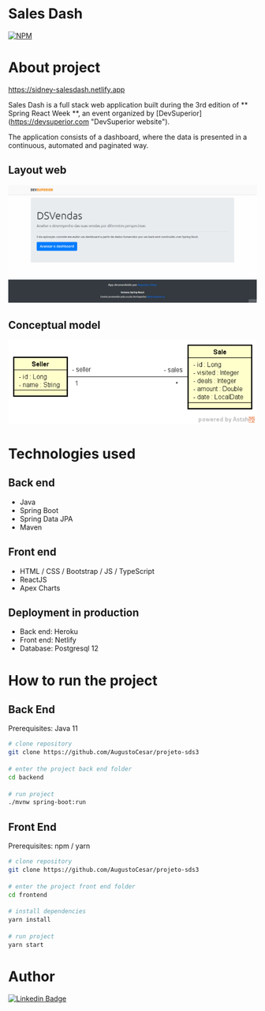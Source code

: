 # Sales Dash 
[![NPM](https://img.shields.io/npm/l/react)](https://github.com/AugustoCesar/projeto-sds3/blob/master/LICENSE) 

# About project

https://sidney-salesdash.netlify.app

Sales Dash is a full stack web application built during the 3rd edition of ** Spring React Week **, an event organized by [DevSuperior] (https://devsuperior.com "DevSuperior website").

The application consists of a dashboard, where the data is presented in a continuous, automated and paginated way.

## Layout web
![Web 1](https://github.com/AugustoCesar/assets/blob/main/sds3/desktop.gif)

## Conceptual model
![Modelo Conceitual](https://github.com/AugustoCesar/assets/blob/main/sds3/sds3-mc.png)

# Technologies used
## Back end
- Java
- Spring Boot
- Spring Data JPA
- Maven
## Front end
- HTML / CSS / Bootstrap / JS / TypeScript
- ReactJS
- Apex Charts
## Deployment in production
- Back end: Heroku
- Front end: Netlify
- Database: Postgresql 12

# How to run the project

## Back End
Prerequisites: Java 11

```bash
# clone repository
git clone https://github.com/AugustoCesar/projeto-sds3

# enter the project back end folder
cd backend

# run project
./mvnw spring-boot:run
```

## Front End
Prerequisites: npm / yarn

```bash
# clone repository
git clone https://github.com/AugustoCesar/projeto-sds3

# enter the project front end folder
cd frontend

# install dependencies
yarn install

# run project
yarn start
```

# Author

[![Linkedin Badge](https://img.shields.io/badge/augusto&nbsp;cesar-%230077B5.svg?&style=for-the-badge&logo=linkedin&logoColor=white)](https://www.linkedin.com/in/augusto-cesar-fn/)
